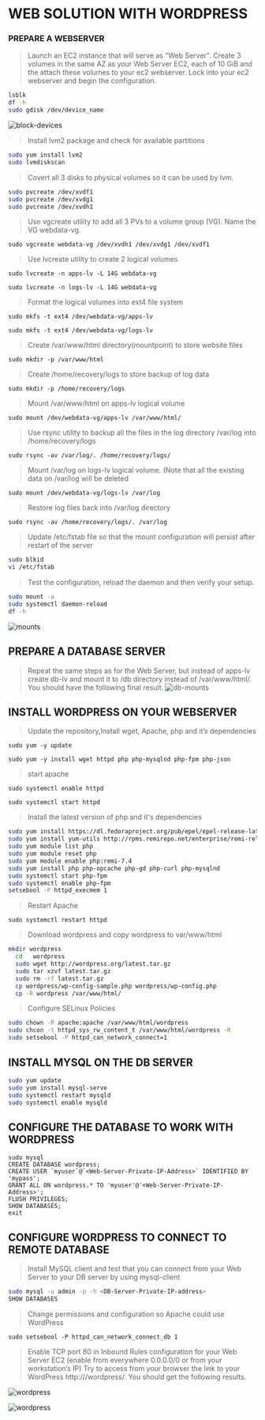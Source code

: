 # **WEB SOLUTION WITH WORDPRESS**
### PREPARE A WEBSERVER
> Launch an EC2 instance that will serve as "Web Server". Create 3 volumes in the same AZ as your Web Server EC2, each of 10 GiB and the attach these volumes to your ec2 webserver.
Lock into your ec2 webserver and begin the configuration.
```Bash
lsblk
df -h
sudo gdisk /dev/device_name
```
![block-devices](./images/block-devices.PNG)

> Install lvm2 package and check for available partitions
```Bash
sudo yum install lvm2
sudo lvmdiskscan
```
> Covert all 3 disks to physical volumes so it can be used by lvm.
```Bash
sudo pvcreate /dev/xvdf1
sudo pvcreate /dev/xvdg1
sudo pvcreate /dev/xvdh1
```
> Use vgcreate utility to add all 3 PVs to a volume group (VG). Name the VG webdata-vg.

`sudo vgcreate webdata-vg /dev/xvdh1 /dev/xvdg1 /dev/xvdf1`
> Use lvcreate utility to create 2 logical volumes

`sudo lvcreate -n apps-lv -L 14G webdata-vg`

`sudo lvcreate -n logs-lv -L 14G webdata-vg`

> Format the logical volumes into ext4 file system

`sudo mkfs -t ext4 /dev/webdata-vg/apps-lv`

`sudo mkfs -t ext4 /dev/webdata-vg/logs-lv`

> Create /var/www/html directory(mountpoint) to store website files

`sudo mkdir -p /var/www/html`

> Create /home/recovery/logs to store backup of log data

`sudo mkdir -p /home/recovery/logs`
> Mount /var/www/html on apps-lv logical volume

`sudo mount /dev/webdata-vg/apps-lv /var/www/html/`
> Use rsync utility to backup all the files in the log directory /var/log into /home/recovery/logs

`sudo rsync -av /var/log/. /home/recovery/logs/`
> Mount /var/log on logs-lv logical volume. (Note that all the existing data on /var/log will be deleted

`sudo mount /dev/webdata-vg/logs-lv /var/log`
> Restore log files back into /var/log directory

`sudo rsync -av /home/recovery/logs/. /var/log`
> Update /etc/fstab file so that the mount configuration will persist after restart of the server

```Bash
sudo blkid
vi /etc/fstab
```
> Test the configuration, reload the daemon and then verify your setup.
```Bash
sudo mount -a
sudo systemctl daemon-reload
df -h
```
![mounts](./images/mounts.PNG)

## PREPARE A DATABASE SERVER
> Repeat the same steps as for the Web Server, but instead of apps-lv create db-lv and mount it to /db directory instead of /var/www/html/.
> You should have the following final result.
![db-mounts](./images/db-mounts.PNG)

## INSTALL WORDPRESS ON YOUR WEBSERVER
> Update the repository,Install wget, Apache, php and it’s dependencies

`sudo yum -y update`

`sudo yum -y install wget httpd php php-mysqlnd php-fpm php-json`
> start apache

`sudo systemctl enable httpd`

`sudo systemctl start httpd`
> Install the latest version of php and it's dependencies
```Bash
sudo yum install https://dl.fedoraproject.org/pub/epel/epel-release-latest-8.noarch.rpm
sudo yum install yum-utils http://rpms.remirepo.net/enterprise/remi-release-8.rpm
sudo yum module list php
sudo yum module reset php
sudo yum module enable php:remi-7.4
sudo yum install php php-opcache php-gd php-curl php-mysqlnd
sudo systemctl start php-fpm
sudo systemctl enable php-fpm
setsebool -P httpd_execmem 1
```
> Restart Apache

`sudo systemctl restart httpd`
> Download wordpress and copy wordpress to var/www/html
```Bash
mkdir wordpress
  cd   wordpress
  sudo wget http://wordpress.org/latest.tar.gz
  sudo tar xzvf latest.tar.gz
  sudo rm -rf latest.tar.gz
  cp wordpress/wp-config-sample.php wordpress/wp-config.php
  cp -R wordpress /var/www/html/
```
> Configure SELinux Policies
```Bash
sudo chown -R apache:apache /var/www/html/wordpress
sudo chcon -t httpd_sys_rw_content_t /var/www/html/wordpress -R
sudo setsebool -P httpd_can_network_connect=1
```

## INSTALL MYSQL ON THE DB SERVER
```Bash
sudo yum update
sudo yum install mysql-serve
sudo systemctl restart mysqld
sudo systemctl enable mysqld
```
## CONFIGURE THE DATABASE TO WORK WITH WORDPRESS
```mysql
sudo mysql
CREATE DATABASE wordpress;
CREATE USER `myuser`@`<Web-Server-Private-IP-Address>` IDENTIFIED BY 'mypass';
GRANT ALL ON wordpress.* TO 'myuser'@'<Web-Server-Private-IP-Address>';
FLUSH PRIVILEGES;
SHOW DATABASES;
exit
```
## CONFIGURE WORDPRESS TO CONNECT TO REMOTE DATABASE
> Install MySQL client and test that you can connect from your Web Server to your DB server by using mysql-client
```Bash
sudo mysql -u admin -p -h <DB-Server-Private-IP-address>
SHOW DATABASES
```
> Change permissions and configuration so Apache could use WordPress

`sudo setsebool -P httpd_can_network_connect_db 1`

> Enable TCP port 80 in Inbound Rules configuration for your Web Server EC2 (enable from everywhere 0.0.0.0/0 or from your workstation’s IP)
> Try to access from your browser the link to your WordPress http://<Web-Server-Public-IP-Address>/wordpress/. You should get the following results.

![wordpress](./images/wordpress.PNG)

![wordpress](./images/wordpress-site.PNG)

